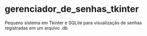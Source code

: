 # gerenciador_de_senhas_tkinter
Pequeno sistema em Tkinter e SQLite para visualização de senhas registradas em um  arquivo .db

